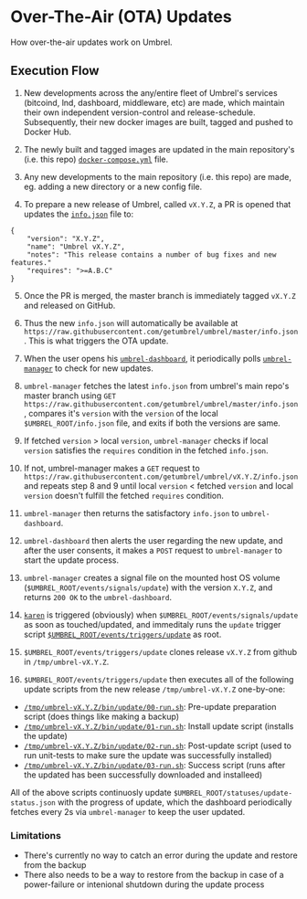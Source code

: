 # Over-The-Air (OTA) Updates
How over-the-air updates work on Umbrel.

## Execution Flow

1. New developments across the any/entire fleet of Umbrel's services (bitcoind, lnd, dashboard, middleware, etc) are made, which maintain their own independent version-control and release-schedule. Subsequently, their new docker images are built, tagged and pushed to Docker Hub.

2. The newly built and tagged images are updated in the main repository's (i.e. this repo) [`docker-compose.yml`](https://github.com/mayankchhabra/umbrel/blob/ota-updates/docker-compose.yml) file.

3. Any new developments to the main repository (i.e. this repo) are made, eg. adding a new directory or a new config file.

4. To prepare a new release of Umbrel, called `vX.Y.Z`, a PR is opened that updates the [`info.json`](https://github.com/mayankchhabra/umbrel/blob/ota-updates/info.json) file to:

```
{
    "version": "X.Y.Z",
    "name": "Umbrel vX.Y.Z",
    "notes": "This release contains a number of bug fixes and new features."
    "requires": ">=A.B.C" 
}
```

5. Once the PR is merged, the master branch is immediately tagged `vX.Y.Z` and released on GitHub.

6. Thus the new `info.json` will automatically be available at `https://raw.githubusercontent.com/getumbrel/umbrel/master/info.json`. This is what triggers the OTA update.

6. When the user opens his [`umbrel-dashboard`](https://github.com/getumbrel/umbrel-dashboard), it periodically polls [`umbrel-manager`](https://github.com/getumbrel/umbrel-manager) to check for new updates.

7. `umbrel-manager` fetches the latest `info.json` from umbrel's main repo's master branch using `GET https://raw.githubusercontent.com/getumbrel/umbrel/master/info.json`, compares it's `version` with the `version` of the local `$UMBREL_ROOT/info.json` file, and exits if both the versions are same.

8. If fetched `version` > local `version`, `umbrel-manager` checks if local `version` satisfies the `requires` condition in the fetched `info.json`.

9. If not, umbrel-manager makes a `GET` request to `https://raw.githubusercontent.com/getumbrel/umbrel/vX.Y.Z/info.json` and repeats step 8 and 9 until local `version` < fetched `version` and local `version` doesn't fulfill the fetched `requires` condition. 

10. `umbrel-manager` then returns the satisfactory `info.json` to `umbrel-dashboard`.

11. `umbrel-dashboard` then alerts the user regarding the new update, and after the user consents, it makes a `POST` request to `umbrel-manager` to start the update process.

14. `umbrel-manager` creates a signal file on the mounted host OS volume (`$UMBREL_ROOT/events/signals/update`) with the version `X.Y.Z`, and returns `200 OK` to the `umbrel-dashboard`.

15. [`karen`](https://github.com/getumbrel/umbrel/blob/master/karen) is triggered (obviously) when `$UMBREL_ROOT/events/signals/update` as soon as touched/updated, and immeditaly runs the `update` trigger script [`$UMBREL_ROOT/events/triggers/update`](https://github.com/mayankchhabra/umbrel/blob/ota-updates/events/triggers/update) as root.

16. `$UMBREL_ROOT/events/triggers/update` clones release `vX.Y.Z` from github in `/tmp/umbrel-vX.Y.Z`.

17. `$UMBREL_ROOT/events/triggers/update` then executes all of the following update scripts from the new release `/tmp/umbrel-vX.Y.Z` one-by-one:

- [`/tmp/umbrel-vX.Y.Z/bin/update/00-run.sh`](https://github.com/mayankchhabra/umbrel/blob/ota-updates/bin/update/00-run.sh): Pre-update preparation script (does things like making a backup)
- [`/tmp/umbrel-vX.Y.Z/bin/update/01-run.sh`](https://github.com/mayankchhabra/umbrel/blob/ota-updates/bin/update/01-run.sh): Install update script (installs the update)
- [`/tmp/umbrel-vX.Y.Z/bin/update/02-run.sh`](https://github.com/mayankchhabra/umbrel/blob/ota-updates/bin/update/02-run.sh): Post-update script (used to run unit-tests to make sure the update was successfully installed)
- [`/tmp/umbrel-vX.Y.Z/bin/update/03-run.sh`](https://github.com/mayankchhabra/umbrel/blob/ota-updates/bin/update/03-run.sh): Success script (runs after the updated has been successfully downloaded and installeed)

All of the above scripts continuosly update `$UMBREL_ROOT/statuses/update-status.json` with the progress of update, which the dashboard periodically fetches every 2s via `umbrel-manager` to keep the user updated.

### Limitations

- There's currently no way to catch an error during the update and restore from the backup
- There also needs to be a way to restore from the backup in case of a power-failure or intenional shutdown during the update process
